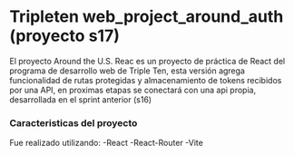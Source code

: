 # Tripleten web_project_around_auth (proyecto s17)

El proyecto Around the U.S. Reac es un proyecto de práctica de React del programa de desarrollo web de Triple Ten, esta versión agrega funcionalidad de rutas protegidas y almacenamiento de tokens recibidos por una API, en proximas etapas se conectará con una api propia, desarrollada en el sprint anterior (s16)

### Caracteristicas del proyecto

Fue realizado utilizando:
-React
-React-Router
-Vite
